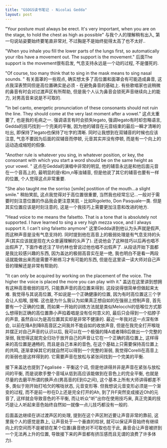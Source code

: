 ```yaml
---
title: "GSOGS读书笔记 - Nicolai Gedda"
layout: post
---
```


"Your posture must always be erect. It's very important, when you are on the stage, to hold the chest as high as possible"
与我个人的理解稍有出入, 第一句说站姿要始终要笔直非常对, 不过胸是不是始终挺得太高了也不太好..

"When you inhale you fill the lower parts of the lungs first, so automatically your ribs have a movement out. The support is the movement."
后面The support is the movement很有启发, 气息支持永远是一个动的过程, 不是僵死的.

"Of course, too many think that to sing in the mask means to sing nasal sounds. "
有关面罩的一些观点, 确实想太多了高位置和面罩会有可能造成鼻音, 这点我深表赞同但是高位置确实是必须 - 在避免鼻音的基础上. 有些歌唱家也说稍微的鼻音有时会对过渡声区有所帮助, 但是我个人认为鼻音会锁死声音继续向上的能力, 对男高音来说是不可取的. 

"In bel canto, energetic pronunciation of these consonants should not ruin the line. They should come at the very last moment after a vowel."
这点太重要了, 也是我的毛病之一. 强调语言有时会损失legato, 强调legato有时却忽略语言, Gedda的技巧找到一个完美的平衡, 因为他的辅音在元音结束的最后一瞬才清晰的吐出, 即保持了legato也保持了吐字的清晰. 同时让我想到在双辅音的时候也应该注意, 气息不要因为后面的双辅音而停顿, 元音其实并没有停顿, 而是有一个向上的运动造成缩短的假像.

"Another rule is whatever you sing, in whatever position, or key, the consonant with which you start a word should be on the same height as your vowel. "
这点在Gedda的演唱中非常的明显, 他的辅音永远是和他后面元音在一个音高上的, 最明显的是r和m,n等浊辅音, 但是他说了其它的辅音也要有一样的位置, 个人觉得这点非常重要.

"She also taught me the sorriso [smile] postition of the mouth...a slight smile."
稍抬笑肌, 这点我觉得对于高位置很重要, 当然我也经常忘记...一般对于需要时刻注意位置的作品我会更注意笑肌 - 比如Rigoletto, Don Pasquale一类. 但是其实位置应该是时刻注意的, 这是一个我技巧上需要更加注意和改进的地方.

"Head voice to me means the falsetto. That is a tone that is absolutely not supported. I have learned to sing a very high mezza voce, and I always support it. I can't sing falsetto anymore"
这里Gedda讲到他认为头声就是假声, 而这种声音是没有气息支持的. 同时提到他在高音上的极弱处理是有气息支持的头声(其实应该就是现在大众普遍理解的头声了). 还说他会了这种技巧以后再也唱不出假声了, 下面作者还注了毕约林也曾说过他也唱不出假声了. 从段话开始下面都是我比较感兴趣的东西, 因为盖达的极弱高音实在是一绝, 我也明白不是看一两段话就能做出来而是需要不断练习才有可能的东西, 但是在这里读一读大师对自己声音的理解还是非常有帮助的.

"It can only be acquired by working on the placement of the voice. The higher the voice is placed the more you can play with it."
盖达在这里讲到想拥有这种高音极弱的技巧, 只能靠声音的高位置来得到. 这段说得很简单但做起来太难. 我觉得与其说高位置, 不如说是一个正确健康的位置, 因为有时高位置这三个字会让人掐喉, 提喉. 这也是为什么我认为如果真正想自如的在强弱上控制声音, 首先要有一个正确的位置, 而如果一开始的训练方法就是类似Melocchi的低喉位方式那么想得到正确的高位置靠小声掐着唱是没有任何意义的, 最后只会得到一个掐脖子的声音, 虽然自以为是高位置其实却是非常不健康的. 最近一年我对这一点深有体会, 以前在降A到降B高音区之间我并不能自如的收放声音, 但是在我完全打开喉咙并摆正对自己声音的认识以后, 我可以在一个极强的降A或者降B后做出一个完整的渐弱, 我觉得这就完全归功于放开自己的声音让它在一个正确的高位置上, 这样得来的高位置是通畅的, 而且是自己本来的音色, 在这个基础上只需要保持高位置上的共鸣, 逐渐拿掉其它的就自然可以得到一个完整的渐弱, 我觉得Corelli在高音上的渐弱也是这样得到的. 它需要声音在放松与紧张间找到一个完美的平衡.

接下来盖达也提到了égalisée - 平衡这个词, 但是他讲得并非是声音在紧张与放松间的平衡, 而是说歌手整个音域从低到高应该能做到在音色上的完全平衡, 也就是尽量的去磨平所谓的换声点(男高音的E到G之间), 这个基本上所有大师讲得都差不多, 类似于刚开始打哈欠的喉咙状态, 元音变形等. 但我想说元音变形必须是一个渐变的过程, 而不是前一秒在D上还是完全打开的Ah, 到了升F突然变成接近Oh的元音了, 这样就会导致音色的不平衡, 而让听众"听"出你在使用技巧来, 真正完美的技巧是让人听起来音色始终自然如一就像一点儿技巧都没有一般的. 

后面盖达继续在讲过渡声区的处理, 提到在这个声区附近要让声音非常的靠前, 这里我个人的感觉是靠上, 让声音处于一个垂直的柱状, 就可以保证声音始终有继续向上的空间而不是被锁在某个位置(鼻音绝对不可取也在于此, 鼻音会让声音被挤到一个无法再上升的位置, 导致接下来的声音都有挤压感而且无谓的浪费了许多体力). 

